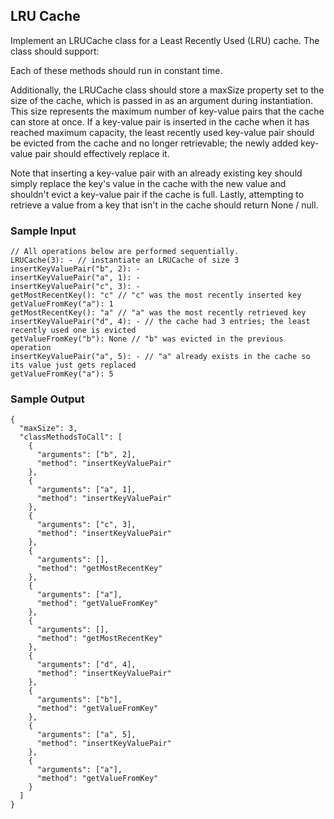 
## LRU Cache

Implement an LRUCache class for a Least Recently Used (LRU)
cache. The class should support:

Each of these methods should run in constant time.

Additionally, the LRUCache class should store a
maxSize property set to the size of the cache, which is passed in
as an argument during instantiation. This size represents the maximum number
of key-value pairs that the cache can store at once. If a key-value pair is
inserted in the cache when it has reached maximum capacity, the least recently
used key-value pair should be evicted from the cache and no longer
retrievable; the newly added key-value pair should effectively replace it.

Note that inserting a key-value pair with an already existing key should
simply replace the key's value in the cache with the new value and shouldn't
evict a key-value pair if the cache is full. Lastly, attempting to retrieve a
value from a key that isn't in the cache should return None /
null.

### Sample Input
```
// All operations below are performed sequentially.
LRUCache(3): - // instantiate an LRUCache of size 3
insertKeyValuePair("b", 2): -
insertKeyValuePair("a", 1): -
insertKeyValuePair("c", 3): -
getMostRecentKey(): "c" // "c" was the most recently inserted key
getValueFromKey("a"): 1
getMostRecentKey(): "a" // "a" was the most recently retrieved key
insertKeyValuePair("d", 4): - // the cache had 3 entries; the least recently used one is evicted
getValueFromKey("b"): None // "b" was evicted in the previous operation
insertKeyValuePair("a", 5): - // "a" already exists in the cache so its value just gets replaced
getValueFromKey("a"): 5
```

### Sample Output
```
{
  "maxSize": 3,
  "classMethodsToCall": [
    {
      "arguments": ["b", 2],
      "method": "insertKeyValuePair"
    },
    {
      "arguments": ["a", 1],
      "method": "insertKeyValuePair"
    },
    {
      "arguments": ["c", 3],
      "method": "insertKeyValuePair"
    },
    {
      "arguments": [],
      "method": "getMostRecentKey"
    },
    {
      "arguments": ["a"],
      "method": "getValueFromKey"
    },
    {
      "arguments": [],
      "method": "getMostRecentKey"
    },
    {
      "arguments": ["d", 4],
      "method": "insertKeyValuePair"
    },
    {
      "arguments": ["b"],
      "method": "getValueFromKey"
    },
    {
      "arguments": ["a", 5],
      "method": "insertKeyValuePair"
    },
    {
      "arguments": ["a"],
      "method": "getValueFromKey"
    }
  ]
}
```
